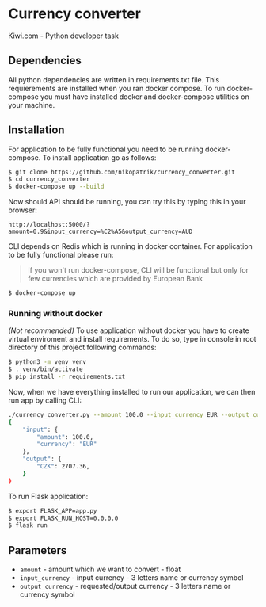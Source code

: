 # Currency converter
Kiwi.com - Python developer task

## Dependencies
  All python dependencies are written in requirements.txt file. This requierements are installed when you ran docker compose.
  To run docker-compose you must have installed docker and docker-compose utilities on your machine.
  
## Installation
For application to be fully functional you need to be running docker-compose.
To install application go as follows:
```bash
$ git clone https://github.com/nikopatrik/currency_converter.git
$ cd currency_converter
$ docker-compose up --build
```

Now should API should be running, you can try this by typing this in your browser:
```
http://localhost:5000/?amount=0.9&input_currency=%C2%A5&output_currency=AUD
```

CLI depends on Redis which is running in docker container. For application to be fully functional please run:
> If you won't run docker-compose, CLI will be functional but only for few currencies which are provided by European Bank
```bash
$ docker-compose up
```
### Running without docker 
*(Not recommended)* To use application without docker you have to create virtual enviroment and install requirements.
To do so, type in console in root directory of this project following commands:
```bash
$ python3 -m venv venv
$ . venv/bin/activate
$ pip install -r requirements.txt
```
Now, when we have everything installed to run our application, we can then run app by calling CLI:
```bash
./currency_converter.py --amount 100.0 --input_currency EUR --output_currency CZK
{   
    "input": {
        "amount": 100.0,
        "currency": "EUR"
    },
    "output": {
        "CZK": 2707.36, 
    }
}
```
To run Flask application: 
```bash
$ export FLASK_APP=app.py
$ export FLASK_RUN_HOST=0.0.0.0
$ flask run
```
## Parameters
- `amount` - amount which we want to convert - float
- `input_currency` - input currency - 3 letters name or currency symbol
- `output_currency` - requested/output currency - 3 letters name or currency symbol



